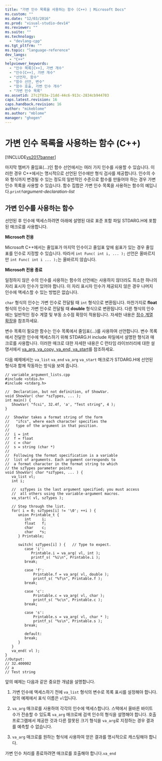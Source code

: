 ```yaml
---
title: "가변 인수 목록을 사용하는 함수 (C++) | Microsoft Docs"
ms.custom: ""
ms.date: "12/03/2016"
ms.prod: "visual-studio-dev14"
ms.reviewer: ""
ms.suite: ""
ms.technology: 
  - "devlang-cpp"
ms.tgt_pltfrm: ""
ms.topic: "language-reference"
dev_langs: 
  - "C++"
helpviewer_keywords: 
  - "인수 목록[C++], 가변 개수"
  - "인수[C++], 가변 개수"
  - "선언자, 함수"
  - "함수 선언, 변수"
  - "함수 호출, 가변 인수 개수"
  - "가변 인수 목록"
ms.assetid: 27c2f83a-21dd-44c6-913c-2834cb944703
caps.latest.revision: 16
caps.handback.revision: 16
author: "mikeblome"
ms.author: "mblome"
manager: "ghogen"
---
```

# 가변 인수 목록을 사용하는 함수 (C++)
[!INCLUDE[vs2017banner](../assembler/inline/includes/vs2017banner.md)]

마지막 멤버가 줄임표\(...\)인 함수 선언에서는 여러 가지 인수를 사용할 수 있습니다.  이러한 경우 C\+\+에서는 명시적으로 선언된 인수에만 형식 검사를 제공합니다.  인수의 수와 형식까지 변경될 수 있는 정도의 일반적인 수준으로 함수를 만들어야 하는 경우 가변 인수 목록을 사용할 수 있습니다.  함수 집합은 가변 인수 목록을 사용하는 함수의 예입니다.`printf`*argument\-declaration\-list*  
  
## 가변 인수를 사용하는 함수  
 선언된 후 인수에 액세스하려면 아래에 설명된 대로 표준 포함 파일 STDARG.H에 포함된 매크로를 사용합니다.  
  
 **Microsoft 전용**  
  
 Microsoft C\+\+에서는 줄임표가 마지막 인수이고 줄임표 앞에 쉼표가 있는 경우 줄임표를 인수로 지정할 수 있습니다.  따라서 `int Func( int i, ... );` 선언은 올바르지만 `int Func( int i ... );`는 올바르지 않습니다.  
  
 **Microsoft 전용 종료**  
  
 일정하지 않은 수의 인수를 사용하는 함수의 선언에는 사용하지 않더라도 최소한 하나의 자리 표시자 인수가 있어야 합니다.  이 자리 표시자 인수가 제공되지 않은 경우 나머지 인수에 액세스할 수 있는 방법은 없습니다.  
  
 `char` 형식의 인수는 가변 인수로 전달될 때 `int` 형식으로 변환됩니다.  마찬가지로 **float** 형식의 인수는 가변 인수로 전달될 때 **double** 형식으로 변환됩니다.  다른 형식의 인수에는 일반적인 정수 계열 및 부동 소수점 확장이 적용됩니다.  자세한 내용은 [정수 계열 확장](../misc/integral-promotions.md)을 참조하세요.  
  
 변수 목록이 필요한 함수는 인수 목록에서 줄임표\(...\)를 사용하여 선언합니다.  변수 목록에서 전달한 인수에 액세스하기 위해 STDARG.H include 파일에서 설명한 형식과 매크로를 사용합니다.  이러한 매크로 대한 자세한 내용은 C 런타임 라이브러리에 대한 설명서에서 [va\_arg, va\_copy, va\_end, va\_start](../c-runtime-library/reference/va-arg-va-copy-va-end-va-start.md)를  참조하세요.  
  
 다음 예제에서는 `va_list` `va_end` `va_arg` `va_start` 매크로가 STDARG.H에 선언된 형식과 함께 작동하는 방식을 보여 줍니다.  
  
```  
// variable_argument_lists.cpp  
#include <stdio.h>  
#include <stdarg.h>  
  
//  Declaration, but not definition, of ShowVar.  
void ShowVar( char *szTypes, ... );  
int main() {  
   ShowVar( "fcsi", 32.4f, 'a', "Test string", 4 );  
}  
  
//  ShowVar takes a format string of the form  
//   "ifcs", where each character specifies the  
//   type of the argument in that position.  
//  
//  i = int  
//  f = float  
//  c = char  
//  s = string (char *)  
//  
//  Following the format specification is a variable   
//  list of arguments. Each argument corresponds to   
//  a format character in the format string to which   
// the szTypes parameter points   
void ShowVar( char *szTypes, ... ) {  
   va_list vl;  
   int i;  
  
   //  szTypes is the last argument specified; you must access   
   //  all others using the variable-argument macros.  
   va_start( vl, szTypes );  
  
   // Step through the list.  
   for( i = 0; szTypes[i] != '\0'; ++i ) {  
      union Printable_t {  
         int     i;  
         float   f;  
         char    c;  
         char   *s;  
      } Printable;  
  
      switch( szTypes[i] ) {   // Type to expect.  
         case 'i':  
            Printable.i = va_arg( vl, int );  
            printf_s( "%i\n", Printable.i );  
         break;  
  
         case 'f':  
             Printable.f = va_arg( vl, double );  
             printf_s( "%f\n", Printable.f );  
         break;  
  
         case 'c':  
             Printable.c = va_arg( vl, char );  
             printf_s( "%c\n", Printable.c );  
         break;  
  
         case 's':  
             Printable.s = va_arg( vl, char * );  
             printf_s( "%s\n", Printable.s );  
         break;  
  
         default:  
         break;  
      }  
   }  
   va_end( vl );  
}  
//Output:   
// 32.400002  
// a  
// Test string  
```  
  
 앞의 예제는 다음과 같은 중요한 개념을 설명합니다.  
  
1.  가변 인수에 액세스하기 전에 `va_list` 형식의 변수로 목록 표시를 설정해야 합니다.  앞의 예제에서 표식 이름은 `vl`입니다.  
  
2.  `va_arg` 매크로를 사용하여 각각의 인수에 액세스합니다.  스택에서 올바른 바이트 수가 전송할 수 있도록 `va_arg` 매크로에 검색 인수의 형식을 설명해야 합니다.  호출 프로그램에서 제공한 것과 다른 잘못된 크기 형식을 `va_arg`로 지정하는 경우 결과를 예측할 수 없습니다.  
  
3.  `va_arg` 매크로를 원하는 형식에 사용하여 얻은 결과를 명시적으로 캐스팅해야 합니다.  
  
 가변 인수 처리를 종료하려면 매크로를 호출해야 합니다.`va_end`